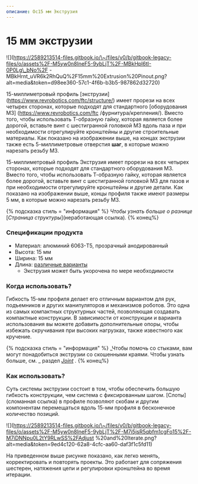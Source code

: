 ```yaml
---
описание: Ос15 мм Экструзия
---
```


# 15 мм экструзии

![](https://2589213514-files.gitbook.io/\~/files/v0/b/gitbook-legacy-files/o/assets%2F-M5yw0n8IneF5-9ybLjT%2F-MBkHpl6tI-0P0Lg\_bNo%2F -MBkHrnt\_uVR6k2RhQuQ%2F15mm%20Extrusion%20Pinout.png?alt=media\&token=d98ee360-57c1-4f6b-b3b5-987862d32720)

15-миллиметровый профиль [экструзии] (https://www.revrobotics.com/ftc/structure/) имеет прорези на всех четырех сторонах, которые подходят для стандартного [оборудования M3] (https://www.revrobotics.com/ftc /фурнитура/крепления/). Вместо того, чтобы использовать Т-образную гайку, которая является более дорогой, вставьте винт с шестигранной головкой M3 вдоль паза и при необходимости отрегулируйте кронштейны и другие строительные материалы. Как показано на изображении выше, на концах экструзии также есть 5-миллиметровые отверстия **шаг**, в которые можно нарезать резьбу M3.

15-миллиметровый профиль Экструзия имеет прорези на всех четырех сторонах, которые подходят для стандартного оборудования M3. Вместо того, чтобы использовать Т-образную гайку, которая является более дорогой, вставьте винт с шестигранной головкой M3 для пазов и при необходимости отрегулируйте кронштейны и другие детали. Как показано на изображении выше, концы профиля также имеют размеры 5 мм, в которые можно нарезать резьбу M3.

{% подсказка стиль = "информация" %}
_Чтобы узнать больше о разнице_ [_Страница структуры_](неработающая ссылка)_._
{% конец%}

### Спецификации продукта

* Материал: алюминий 6063-T5, прозрачный анодированный
* Высота: 15 мм
* Ширина: 15 мм
* Длина: [различные варианты](https://www.revrobotics.com/ftc/structure/15mm-extrusion/)
   * Экструзия может быть укорочена по мере необходимости

### Когда использовать?

Гибкость 15-мм профиля делает его отличным вариантом для рук, подъемников и других манипуляторов и механизмов роботов. Это одна из самых компактных структурных частей, позволяющая создавать компактные конструкции. В зависимости от конструкции и варианта использования вы можете добавить дополнительные опоры, чтобы избежать скручивания при высоких нагрузках, также известного как кручение.

{% подсказка стиль = "информация" %}
_Чтобы помочь со стыками, вам могут понадобиться экструзии со скошенными краями. Чтобы узнать больше, см. _ раздел [_Joint_](broken-reference) _._
{% конец%}

### Как использовать?

Суть системы экструзии состоит в том, чтобы обеспечить большую гибкость конструкции, чем система с фиксированным шагом. [Слоты] (сломанная ссылка) в профиле позволяют скобам и другим компонентам перемещаться вдоль 15-мм профиля в бесконечное количество позиций.

![](https://2589213514-files.gitbook.io/\~/files/v0/b/gitbook-legacy-files/o/assets%2F-M5yw0n8IneF5-9ybLjT%2F-M7i5jsR5qbfm1cgFo15%2F-M7iDNNpu0L2tY9RLwSS%2FAdjust %20and%20Iterate.png?alt=media\&token=9ed4c120-62a8-4cfc-aa60-daf3f1c5fd11)

На приведенном выше рисунке показано, как легко менять, корректировать и повторять проекты. Это работает для сопряжения шестерен, натяжения цепи и регулировки кронштейна во время итерации.
